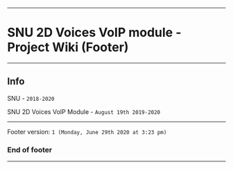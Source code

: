 
***

# SNU 2D Voices VoIP module - Project Wiki (Footer)

***

## Info

SNU - `2018-2020`

SNU 2D Voices VoIP Module - `August 19th 2019-2020`

***

Footer version: `1 (Monday, June 29th 2020 at 3:23 pm)`

### End of footer

***

